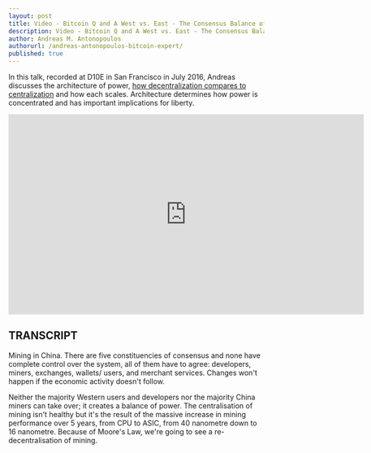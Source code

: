 ```yaml
---
layout: post
title: Video - Bitcoin Q and A West vs. East - The Consensus Balance of Power
description: Video - Bitcoin Q and A West vs. East - The Consensus Balance of Power
author: Andreas M. Antonopoulos
authorurl: /andreas-antonopoulos-bitcoin-expert/
published: true
---
```


<p>In this talk, recorded at D10E in San Francisco in July 2016, Andreas discusses the architecture of power, <a href="/thirty-six-bitcoin-exchanges-stopped-their-operation/">how decentralization compares to centralization</a> and how each scales. Architecture determines how power is concentrated and has important implications for liberty.</p>

<center><iframe width="700" height="394" src="https://www.youtube.com/embed/q6NbTB1af88?list=PLPQwGV1aLnTsHvzevl9BAUlfsfwFfU7aP" frameborder="0" allowfullscreen></iframe></center>

<h2>TRANSCRIPT</h2>

Mining in China. There are five constituencies of consensus and none have complete control over the system, all of them have to agree: developers, miners, exchanges, wallets/ users, and merchant services. Changes won't happen if the economic activity doesn't follow. 

Neither the majority Western users and developers nor the majority China miners can take over; it creates a balance of power. The centralisation of mining isn't healthy but it's the result of the massive increase in mining performance over 5 years, from CPU to ASIC, from 40 nanometre down to 16 nanometre. Because of Moore's Law, we're going to see a re-decentralisation of mining.
